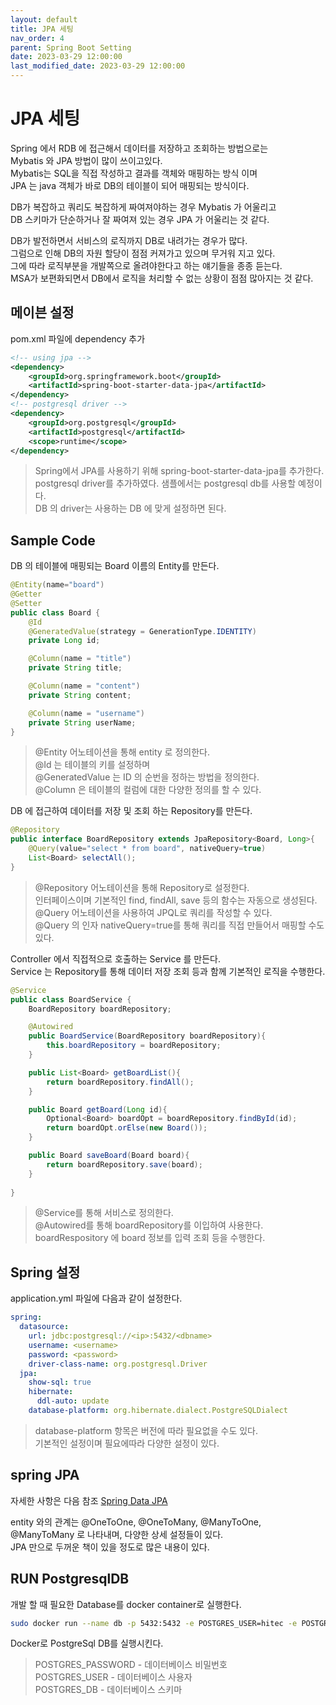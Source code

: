 ```yaml
---
layout: default
title: JPA 세팅
nav_order: 4
parent: Spring Boot Setting
date: 2023-03-29 12:00:00
last_modified_date: 2023-03-29 12:00:00
---
```



# JPA 세팅 #   
Spring 에서 RDB 에 접근해서 데이터를 저장하고 조회하는 방법으로는   
Mybatis 와 JPA 방법이 많이 쓰이고있다.    
Mybatis는 SQL을 직접 작성하고 결과를 객체와 매핑하는 방식 이며   
JPA 는 java 객체가 바로 DB의 테이블이 되어 매핑되는 방식이다.    

DB가 복잡하고 쿼리도 복잡하게 짜여져야하는 경우 Mybatis 가 어울리고    
DB 스키마가 단순하거나 잘 짜여져 있는 경우 JPA 가 어울리는 것 같다.   

DB가 발전하면서 서비스의 로직까지 DB로 내려가는 경우가 많다.    
그럼으로 인해 DB의 자원 할당이 점점 커져가고 있으며 무거워 지고 있다.    
그에 따라 로직부분을 개발쪽으로 올려야한다고 하는 얘기들을 종종 듣는다.    
MSA가 보편화되면서 DB에서 로직을 처리할 수 없는 상황이 점점 많아지는 것 같다.    


## 메이븐 설정 ##  

pom.xml 파일에 dependency 추가
```xml
<!-- using jpa -->
<dependency>
    <groupId>org.springframework.boot</groupId>
    <artifactId>spring-boot-starter-data-jpa</artifactId>
</dependency>
<!-- postgresql driver -->
<dependency>
    <groupId>org.postgresql</groupId>
    <artifactId>postgresql</artifactId>
    <scope>runtime</scope>
</dependency>
```
> Spring에서 JPA를 사용하기 위해 spring-boot-starter-data-jpa를 추가한다.    
> postgresql driver를 추가하였다. 샘플에서는 postgresql db를 사용할 예정이다.   
> DB 의 driver는 사용하는 DB 에 맞게 설정하면 된다.    

## Sample Code ##
DB 의 테이블에 매핑되는 Board 이름의 Entity를 만든다.    
```java
@Entity(name="board")
@Getter
@Setter
public class Board {
    @Id
    @GeneratedValue(strategy = GenerationType.IDENTITY)
    private Long id;

    @Column(name = "title")
    private String title;

    @Column(name = "content")
    private String content;

    @Column(name = "username")
    private String userName;
}
```
> @Entity 어노테이션을 통해 entity 로 정의한다.    
> @Id 는 테이블의 키를 설정하며   
> @GeneratedValue 는 ID 의 순번을 정하는 방법을 정의한다.    
> @Column 은 테이블의 컬럼에 대한 다양한 정의를 할 수 있다.    

DB 에 접근하여 데이터를 저장 및 조회 하는 Repository를 만든다. 
```java
@Repository
public interface BoardRepository extends JpaRepository<Board, Long>{
    @Query(value="select * from board", nativeQuery=true)
    List<Board> selectAll();
}
```
> @Repository 어노테이션을 통해 Repository로 설정한다.    
> 인터페이스이며 기본적인 find, findAll, save 등의 함수는 자동으로 생성된다.    
> @Query 어노테이션을 사용하여 JPQL로 쿼리를 작성할 수 있다.    
> @Query 의 인자 nativeQuery=true를 통해 쿼리를 직접 만들어서 매핑할 수도 있다.    

Controller 에서 직접적으로 호출하는 Service 를 만든다.    
Service 는 Repository를 통해 데이터 저장 조회 등과 함께 기본적인 로직을 수행한다.    

```java
@Service
public class BoardService {
    BoardRepository boardRepository;

    @Autowired
    public BoardService(BoardRepository boardRepository){
        this.boardRepository = boardRepository;
    }

    public List<Board> getBoardList(){
        return boardRepository.findAll();
    }

    public Board getBoard(Long id){
        Optional<Board> boardOpt = boardRepository.findById(id);
        return boardOpt.orElse(new Board());
    }

    public Board saveBoard(Board board){
        return boardRepository.save(board);
    }
    
}
```
> @Service를 통해 서비스로 정의한다.    
> @Autowired를 통해 boardRepository를 이입하여 사용한다.    
> boardRespository 에 board 정보를 입력 조회 등을 수행한다.    

## Spring 설정 ##
application.yml 파일에 다음과 같이 설정한다.    
```yaml
spring:
  datasource:
    url: jdbc:postgresql://<ip>:5432/<dbname>
    username: <username>
    password: <password>
    driver-class-name: org.postgresql.Driver
  jpa:
    show-sql: true
    hibernate:
      ddl-auto: update
    database-platform: org.hibernate.dialect.PostgreSQLDialect
```
> database-platform 항목은 버전에 따라 필요없을 수도 있다.    
> 기본적인 설정이며 필요에따라 다양한 설정이 있다.    

## spring JPA ##
자세한 사항은 다음 참조 
[Spring Data JPA](https://docs.spring.io/spring-data/jpa/docs/current/reference/html/#project "Spring Data JPA")    

entity 와의 관계는 @OneToOne, @OneToMany, @ManyToOne, @ManyToMany 로 나타내며, 다양한 상세 설정들이 있다.    
JPA 만으로 두꺼운 책이 있을 정도로 많은 내용이 있다.    

## RUN PostgresqlDB ##
개발 할 때 필요한 Database를 docker container로 실행한다. 

```sh
sudo docker run --name db -p 5432:5432 -e POSTGRES_USER=hitec -e POSTGRES_PASSWORD=1234 -e POSTGRES_DB=boarddb -d postgres
```
Docker로 PostgreSql DB를 실행시킨다. 

> POSTGRES_PASSWORD - 데이터베이스 비밀번호   
> POSTGRES_USER - 데이터베이스 사용자   
> POSTGRES_DB - 데이터베이스 스키마   